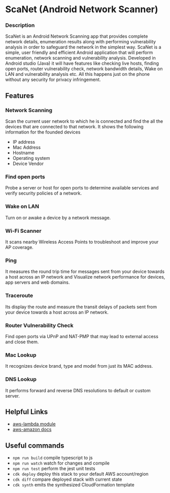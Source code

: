 # ScaNet (Android Network Scanner)


### Description

ScaNet is an Android Network Scanning app that provides complete network details, enumeration results along with performing vulnerability analysis in order to safeguard the network in the simplest way. ScaNet is a simple, user friendly and efficient Android application that will perform enumeration, network scanning and vulnerability analysis. Developed in Android studio (Java) it will have features like checking live hosts, finding open ports, router vulnerability check, network bandwidth details, Wake on LAN and vulnerability analysis etc. All this happens just on the phone without any security for privacy infringement. 

## Features 

###	Network Scanning
Scan the current user network to which he is connected and find the all the devices that are connected to that network. It shows the following information for the founded devices
-	IP address
-	Mac Address
-	Hostname
-	Operating system
-	Device Vendor
###	Find open ports
Probe a server or host for open ports to determine available services and verify security policies of a network.
###	Wake on LAN
Turn on or awake a device by a network message.
###	Wi-Fi Scanner
It scans nearby Wireless Access Points to troubleshoot and improve your AP coverage.
###	Ping
It measures the round trip time for messages sent from your device towards a host across an IP network and Visualize network performance for devices, app servers and web domains.
###	Traceroute
Its display the route and measure the transit delays of packets sent from your device towards a host across an IP network.
###	Router Vulnerability Check
Find open ports via UPnP and NAT-PMP that may lead to external access and close them.
###	Mac Lookup
It recognizes device brand, type and model from just its MAC address.
###	DNS Lookup
It performs forward and reverse DNS resolutions to default or custom server.

## Helpful Links

- [aws-lambda module](https://docs.aws.amazon.com/cdk/api/v1/docs/aws-lambda-readme.html)
- [aws-amazon docs](https://aws.amazon.com/getting-started/hands-on/run-serverless-code/)

## Useful commands

- `npm run build` compile typescript to js
- `npm run watch` watch for changes and compile
- `npm run test` perform the jest unit tests
- `cdk deploy` deploy this stack to your default AWS account/region
- `cdk diff` compare deployed stack with current state
- `cdk synth` emits the synthesized CloudFormation template

